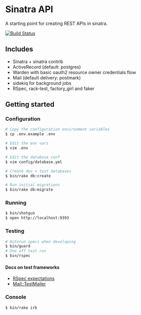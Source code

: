 # Sinatra API

A starting point for creating REST APIs in sinatra.

[![Build Status](https://travis-ci.org/phawk/sinatra-api.svg?branch=master)](https://travis-ci.org/phawk/sinatra-api)

## Includes

* Sinatra + sinatra contrib
* ActiveRecord (default: postgres)
* Warden with basic oauth2 resource owner credentials flow
* Mail (default delivery: postmark)
* sidekiq for background jobs
* RSpec, rack-test, factory_girl and faker

## Getting started

### Configuration

```sh
# Copy the configuration environment variables
$ cp .env.example .env

# Edit the env vars
$ vim .env

# Edit the database conf
$ vim config/database.yml

# Create dev + test databases
$ bin/rake db:create

# Run initial migrations
$ bin/rake db:migrate
```

### Running

```sh
$ bin/shotgun
$ open http://localhost:9393
```

### Testing

```sh
# Autorun specs when developing
$ bin/guard
# One off test run
$ bin/rspec
```

#### Docs on test frameworks

* [RSpec expectations](https://www.relishapp.com/rspec/rspec-expectations/docs/built-in-matchers)
* [Mail::TestMailer](https://github.com/mikel/mail#using-mail-with-testing-or-specing-libraries)

### Console

```sh
$ bin/rake irb
```
